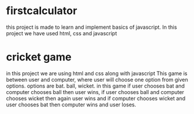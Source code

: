 # firstcalculator
this project is made to learn and implement basics of javascript. In this project we have used html, css and javascript

# cricket game
in this project we are using html and css along with javascript
This game is between user and computer, where user will choose one option from given options. options are bat. ball, wicket.
in this game if user chooses bat and computer chooses ball then user  wins, if user chooses ball and computer chooses wicket then again user wins and if computer chooses wicket and user chooses bat then computer wins and user loses.